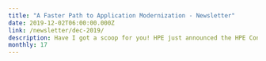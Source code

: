```yaml
---
title: "A Faster Path to Application Modernization - Newsletter"
date: 2019-12-02T06:00:00.000Z
link: /newsletter/dec-2019/
description: Have I got a scoop for you! HPE just announced the HPE Container Platform, the industry’s first enterprise-grade Kubernetes-based container platform that enables true hybrid cloud operations across any location. The HPE Container Platform is key to the HPE Developer focus on simplifying and modernizing applications. Read more about it in this and subsequent newsletters. We’re also excited to feature posts on recent events the HPE Developer team attended, a cool tutorial on how to create a facial recognition app, and, last but not least, another Meet the Team video. 
monthly: 17
---
```

            